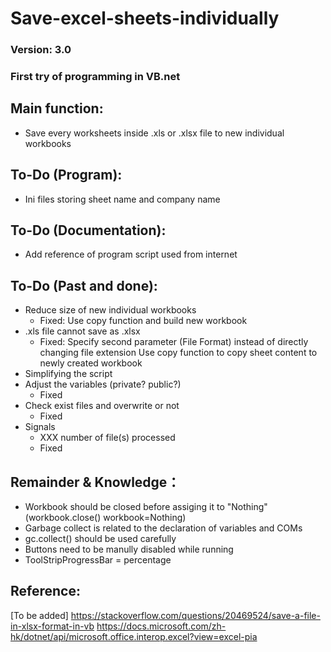 # Save-excel-sheets-individually
### Version: 3.0

### First try of programming in VB.net

## Main function:
- Save every worksheets inside .xls or .xlsx file to new individual workbooks

## To-Do (Program):
  - Ini files storing sheet name and company name
  
## To-Do (Documentation):
  - Add reference of program script used from internet
  
## To-Do (Past and done):

  - Reduce size of new individual workbooks
    - Fixed: Use copy function and build new workbook
  - .xls file cannot save as .xlsx
    - Fixed: Specify second parameter (File Format) instead of directly changing file extension
           Use copy function to copy sheet content to newly created workbook
  - Simplifying the script
  - Adjust the variables (private? public?)
    - Fixed
  - Check exist files and overwrite or not
    - Fixed
  - Signals
    - XXX number of file(s) processed
    - Fixed

## Remainder & Knowledge：
- Workbook should be closed before assiging it to "Nothing" (workbook.close() workbook=Nothing)
- Garbage collect is related to the declaration of variables and COMs
- gc.collect() should be used carefully
- Buttons need to be manully disabled while running
- ToolStripProgressBar = percentage

## Reference:
[To be added]
https://stackoverflow.com/questions/20469524/save-a-file-in-xlsx-format-in-vb
https://docs.microsoft.com/zh-hk/dotnet/api/microsoft.office.interop.excel?view=excel-pia
